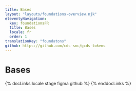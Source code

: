 ```yaml
---
title: Bases
layout: "layouts/foundations-overview.njk"
eleventyNavigation:
  key: foundationsFR
  title: Bases
  locale: fr
  order: 1
translationKey: "foundatons"
github: https://github.com/cds-snc/gcds-tokens
---
```


# Bases

{% docLinks locale stage figma github %}
{% enddocLinks %}
